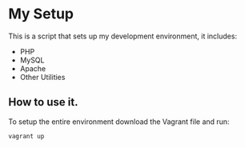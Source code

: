# My Setup
This is a script that sets up my development environment, it includes:

- PHP
- MySQL
- Apache
- Other Utilities

## How to use it.
To setup the entire environment download the Vagrant file and run:

```
vagrant up
```
